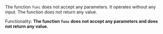 The function `func` does not accept any parameters. It operates without any input. The function does not return any value. 

Functionality: **The function `func` does not accept any parameters and does not return any value.**